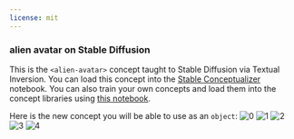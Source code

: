 ```yaml
---
license: mit
---
```

### alien avatar on Stable Diffusion
This is the `<alien-avatar>` concept taught to Stable Diffusion via Textual Inversion. You can load this concept into the [Stable Conceptualizer](https://colab.research.google.com/github/huggingface/notebooks/blob/main/diffusers/stable_conceptualizer_inference.ipynb) notebook. You can also train your own concepts and load them into the concept libraries using [this notebook](https://colab.research.google.com/github/huggingface/notebooks/blob/main/diffusers/sd_textual_inversion_training.ipynb).

Here is the new concept you will be able to use as an `object`:
![<alien-avatar> 0](https://huggingface.co/sd-concepts-library/alien-avatar/resolve/main/concept_images/2.jpeg)
![<alien-avatar> 1](https://huggingface.co/sd-concepts-library/alien-avatar/resolve/main/concept_images/3.jpeg)
![<alien-avatar> 2](https://huggingface.co/sd-concepts-library/alien-avatar/resolve/main/concept_images/1.jpeg)
![<alien-avatar> 3](https://huggingface.co/sd-concepts-library/alien-avatar/resolve/main/concept_images/4.jpeg)
![<alien-avatar> 4](https://huggingface.co/sd-concepts-library/alien-avatar/resolve/main/concept_images/0.jpeg)

